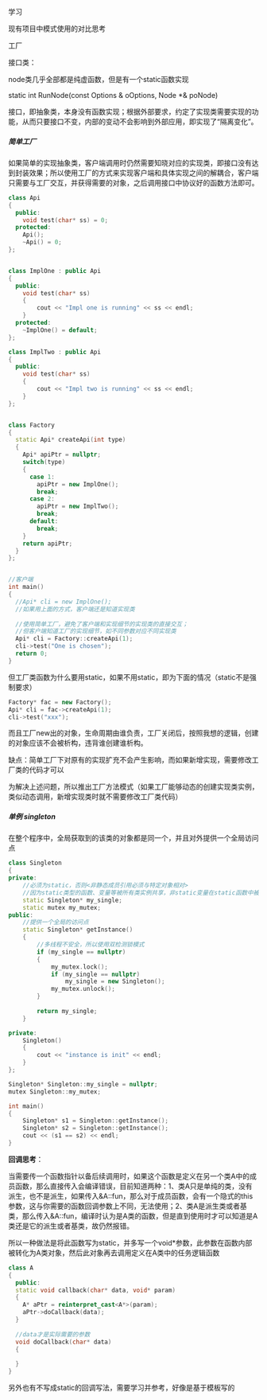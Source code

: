 学习

现有项目中模式使用的对比思考



工厂

接口类：

node类几乎全部都是纯虚函数，但是有一个static函数实现

static int RunNode(const Options & oOptions, Node *& poNode)





接口，即抽象类，本身没有函数实现；根据外部要求，约定了实现类需要实现的功能，从而只要接口不变，内部的变动不会影响到外部应用，即实现了“隔离变化”。

##### 简单工厂

如果简单的实现抽象类，客户端调用时仍然需要知晓对应的实现类，即接口没有达到封装效果；所以使用工厂的方式来实现客户端和具体实现之间的解耦合，客户端只需要与工厂交互，并获得需要的对象，之后调用接口中协议好的函数方法即可。

```C++
class Api
{
  public:
  	void test(char* ss) = 0;
  protected:
  	Api();
  	~Api() = 0;
};


class ImplOne : public Api
{
  public:
  	void test(char* ss)
    {
    	cout << "Impl one is running" << ss << endl;
    }
  protected:
  	~ImplOne() = default;  
};

class ImplTwo : public Api
{
  public:
  	void test(char* ss)
    {
    	cout << "Impl two is running" << ss << endl;
    }
};


class Factory
{
  static Api* createApi(int type)
  {
    Api* apiPtr = nullptr;
    switch(type)
    {
      case 1:
        apiPtr = new ImplOne();
        break;
      case 2:
        apiPtr = new ImplTwo();
        break;
      default:
        break;
    }
    return apiPtr;
  }
};


//客户端
int main()
{
  //Api* cli = new ImplOne();
  //如果用上面的方式，客户端还是知道实现类
  
  //使用简单工厂，避免了客户端和实现细节的实现类的直接交互；
  //但客户端知道工厂的实现细节，如不同参数对应不同实现类
  Api* cli = Factory::createApi(1);
  cli->test("One is chosen");
  return 0;
}
```

但工厂类函数为什么要用static，如果不用static，即为下面的情况（static不是强制要求）

```C++
Factory* fac = new Factory();
Api* cli = fac->createApi(1);
cli->test("xxx");
```

而且工厂new出的对象，生命周期由谁负责，工厂关闭后，按照我想的逻辑，创建的对象应该不会被析构，违背谁创建谁析构。

缺点：简单工厂下对原有的实现扩充不会产生影响，而如果新增实现，需要修改工厂类的代码才可以



为解决上述问题，所以推出工厂方法模式（如果工厂能够动态的创建实现类实例，类似动态调用，新增实现类时就不需要修改工厂类代码）





##### 单例 singleton

在整个程序中，全局获取到的该类的对象都是同一个，并且对外提供一个全局访问点

```C++
class Singleton
{
private:
    //必须为static，否则<非静态成员引用必须与特定对象相对>
    //因为static类型的函数、变量等被所有类实例共享，非static变量在static函数中被使用，需要指明是哪个对象的变量
    static Singleton* my_single;
    static mutex my_mutex;
public:
    //提供一个全局的访问点
    static Singleton* getInstance()
    {
        //多线程不安全，所以使用双检测锁模式
        if (my_single == nullptr)
        {
            my_mutex.lock();
            if (my_single == nullptr)
                my_single = new Singleton();
            my_mutex.unlock();
        }
    
        return my_single;
    }

private:
    Singleton()
    {
        cout << "instance is init" << endl;
    }
};

Singleton* Singleton::my_single = nullptr;
mutex Singleton::my_mutex;

int main()
{
    Singleton* s1 = Singleton::getInstance();
    Singleton* s2 = Singleton::getInstance();
    cout << (s1 == s2) << endl;
}
```



**回调思考**：

当需要传一个函数指针以备后续调用时，如果这个函数是定义在另一个类A中的成员函数，那么直接传入会编译错误，目前知道两种：1、类A只是单纯的类，没有派生，也不是派生，如果传入&A::fun，那么对于成员函数，会有一个隐式的this参数，这与你需要的函数回调参数上不同，无法使用；2、类A是派生类或者基类，那么传入&A::fun，编译时认为是A类的函数，但是直到使用时才可以知道是A类还是它的派生或者基类，故仍然报错。

所以一种做法是将此函数写为static，并多写一个void*参数，此参数在函数内部被转化为A类对象，然后此对象再去调用定义在A类中的任务逻辑函数

```C++
class A
{
  public:
  static void callback(char* data, void* param)
  {
    A* aPtr = reinterpret_cast<A*>(param);
    aPtr->doCallback(data);
  }
  
  //data才是实际需要的参数
  void doCallback(char* data)
  {
    
  }
}
```



另外也有不写成static的回调写法，需要学习并参考，好像是基于模板写的



